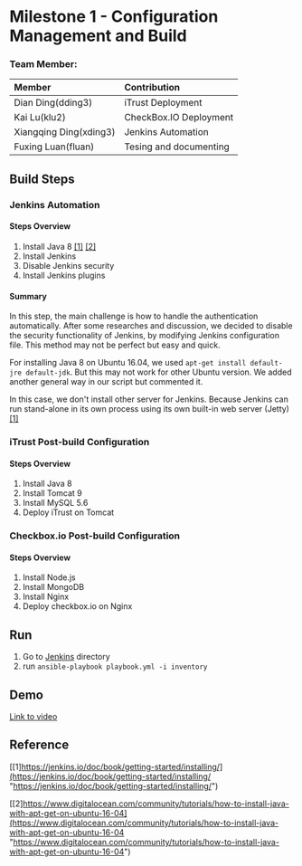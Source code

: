 # Milestone 1 - Configuration Management and Build #

### Team Member:

| Member                 | Contribution |
| :---                   | :---         |
| Dian Ding(dding3)      | iTrust Deployment |
| Kai Lu(klu2)           | CheckBox.IO Deployment |
| Xiangqing Ding(xding3) | Jenkins Automation |
| Fuxing Luan(fluan)     | Tesing and documenting |

## Build Steps ##

### Jenkins Automation ###


#### Steps Overview ####

1. Install Java 8 [[1]](https://jenkins.io/doc/book/getting-started/installing/)
[[2]](https://www.digitalocean.com/community/tutorials/how-to-install-java-with-apt-get-on-ubuntu-16-04)
2. Install Jenkins
3. Disable Jenkins security
4. Install Jenkins plugins

#### Summary ####
In this step, the main challenge is how to handle the authentication automatically. After some researches and discussion, we decided to disable the security functionality of Jenkins, by modifying Jenkins configuration file. This method may not be perfect but easy and quick.

For installing Java 8 on Ubuntu 16.04, we used `apt-get install default-jre default-jdk`. But this may not work for other Ubuntu version. We added another general way in our script but commented it.

In this case, we don't install other server for Jenkins. Because Jenkins can run stand-alone in its own process using its own built-in web server (Jetty)
[[1]](https://jenkins.io/doc/book/getting-started/installing/)


### iTrust Post-build Configuration ###

#### Steps Overview ####
1. Install Java 8
2. Install Tomcat 9
3. Install MySQL 5.6
4. Deploy iTrust on Tomcat

### Checkbox.io Post-build Configuration ###

#### Steps Overview ####
1. Install Node.js
2. Install MongoDB
3. Install Nginx
4. Deploy checkbox.io on Nginx

## Run ##

1. Go to [Jenkins](Jenkins) directory
2. run `ansible-playbook playbook.yml -i inventory`


## Demo ##

[Link to video](https://www.youtube.com/watch?v=L0nENSojiLw)

## Reference ##
[[1]https://jenkins.io/doc/book/getting-started/installing/](https://jenkins.io/doc/book/getting-started/installing/ "https://jenkins.io/doc/book/getting-started/installing/")

[[2]https://www.digitalocean.com/community/tutorials/how-to-install-java-with-apt-get-on-ubuntu-16-04](https://www.digitalocean.com/community/tutorials/how-to-install-java-with-apt-get-on-ubuntu-16-04 "https://www.digitalocean.com/community/tutorials/how-to-install-java-with-apt-get-on-ubuntu-16-04")

